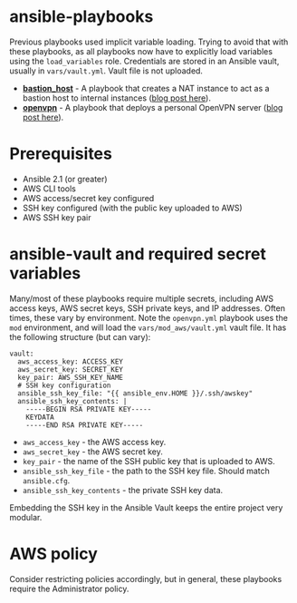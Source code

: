 # ansible-playbooks

Previous playbooks used implicit variable loading.  Trying to avoid that with these playbooks, as all playbooks now have to explicitly load variables using the `load_variables` role. Credentials are stored in an Ansible vault, usually in ```vars/vault.yml```.  Vault file is not uploaded.

- **[bastion_host](https://github.com/bonovoxly/playbook/tree/master/ansible-playbooks/bastion_host)** - A playbook that creates a NAT instance to act as a bastion host to internal instances ([blog post here](http://bonovoxly.github.io/2016-07-05-bastion-host-private-vpc-aws)).
- **[openvpn](https://github.com/bonovoxly/playbook/blob/master/ansible-playbooks/openvpn.yml)** - A playbook that deploys a personal OpenVPN server ([blog post here](http://bonovoxly.github.io/2016-12-30-personal-aws-vpn-using-openvpn)).


# Prerequisites

- Ansible 2.1 (or greater)
- AWS CLI tools
- AWS access/secret key configured
- SSH key configured (with the public key uploaded to AWS)
- AWS SSH key pair

# ansible-vault and required secret variables

Many/most of these playbooks require multiple secrets, including AWS access keys, AWS secret keys, SSH private keys, and IP addresses. Often times, these vary by environment.  Note the `openvpn.yml` playbook uses the `mod` environment, and will load the `vars/mod_aws/vault.yml` vault file.  It has the following structure (but can vary):

```
vault:
  aws_access_key: ACCESS_KEY
  aws_secret_key: SECRET_KEY
  key_pair: AWS_SSH_KEY_NAME
  # SSH key configuration
  ansible_ssh_key_file: "{{ ansible_env.HOME }}/.ssh/awskey"
  ansible_ssh_key_contents: |
    -----BEGIN RSA PRIVATE KEY-----
    KEYDATA
    -----END RSA PRIVATE KEY-----
```

- `aws_access_key` - the AWS access key.
- `aws_secret_key` - the AWS secret key.
- `key_pair` - the name of the SSH public key that is uploaded to AWS.
- `ansible_ssh_key_file` - the path to the SSH key file.  Should match `ansible.cfg`.
- `ansible_ssh_key_contents` - the private SSH key data.

Embedding the SSH key in the Ansible Vault keeps the entire project very modular.


# AWS policy

Consider restricting policies accordingly, but in general, these playbooks require the Administrator policy.
